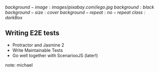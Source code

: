$background-image:images/pixabay.com/lego.jpg$
$background:black$
$background-size:cover$
$background-repeat:no-repeat$
$class:darkBox$

## Writing E2E tests

- Protractor and Jasmine 2
- Write Maintainable Tests
- Go well together with ScenariooJS (later!)

note:
michael
